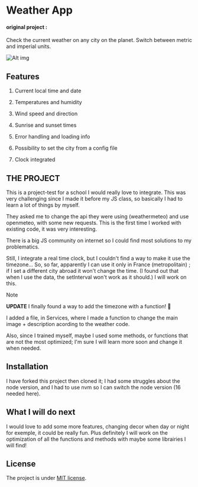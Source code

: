 # Weather App
#### original project :

Check the current weather on any city on the planet. Switch between metric and imperial units.

![Alt img](https://images.ctfassets.net/zlsyc9paq6sa/3uBrJ07WSM40FpolgjInHY/7d886cb4187b52194bf9b63c183a1d3a/1627637330_x.gif)

## Features

1. Current local time and date

2. Temperatures and humidity

3. Wind speed and direction

5. Sunrise and sunset times

6. Error handling and loading info

7. Possibility to set the city from a config file

8. Clock integrated

## THE PROJECT

This is a project-test for a school I would really love to integrate. This was very challenging since I made it before my JS class, so basically I had to learn a lot of things by myself.

They asked me to change the api they were using (weathermeteo) and use openmeteo, with some new requests. This is the first time I worked with existing code, it was very interesting.

There is a big JS community on internet so I could find most solutions to my problematics.

Still, I integrate a real time clock, but I couldn't find a way to make it use the timezone... So, so far, apparently I can use it only in France (metropolitain) ; if I set a different city abroad it won't change the time. (I found out that when I use the data, the setInterval won't work as it should.) I will work on this.

> [!NOTE]
> **UPDATE** I finally found a way to add the timezone with a function! 🎉

I added a file, in Services, where I made a function to change the main image + description acording to the weather code.

Also, since I trained myself, maybe I used some methods, or functions that are not the most optimized; I'm sure I will learn more soon and change it when needed.



## Installation

I have forked this project then cloned it; I had some struggles about the node version,
and I had to use nvm so I can switch the node version (16 needed here).

## What I will do next

I would love to add some more features, changing decor when day or night for exemple, it could be really fun.
Plus definitely I will work on the optimization of all the functions and methods with maybe some librairies I will find!



## License

The project is under [MIT license](https://choosealicense.com/licenses/mit/).
